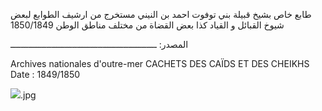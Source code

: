 طابع خاص بشيخ قبيلة بني توفوت احمد بن النيني مستخرج من ارشيف الطوابع لبعض شيوخ القبائل و القياد كذا بعض القضاة من مختلف مناطق الوطن 1850/1849

المصدر:
ـــــــــــــــــــــــــــــــــــــــــــــــــــــــــ

Archives nationales d'outre-mer
CACHETS DES CAÏDS ET DES CHEIKHS Date : 1849/1850

![](stamp).jpg
